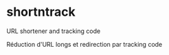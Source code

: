 # shortntrack
URL shortener and tracking code

Réduction d'URL longs et redirection par tracking code

